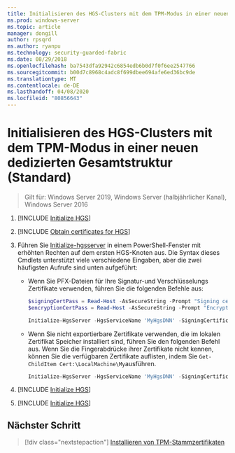 ```yaml
---
title: Initialisieren des HGS-Clusters mit dem TPM-Modus in einer neuen dedizierten Gesamtstruktur (Standard)
ms.prod: windows-server
ms.topic: article
manager: dongill
author: rpsqrd
ms.author: ryanpu
ms.technology: security-guarded-fabric
ms.date: 08/29/2018
ms.openlocfilehash: ba7543dfa92942c6854edb6b0d7f0f6ee2547766
ms.sourcegitcommit: b00d7c8968c4adc8f699dbee694afe6ed36bc9de
ms.translationtype: MT
ms.contentlocale: de-DE
ms.lasthandoff: 04/08/2020
ms.locfileid: "80856643"
---
```

# <a name="initialize-the-hgs-cluster-using-tpm-mode-in-a-new-dedicated-forest-default"></a>Initialisieren des HGS-Clusters mit dem TPM-Modus in einer neuen dedizierten Gesamtstruktur (Standard)

>Gilt für: Windows Server 2019, Windows Server (halbjährlicher Kanal), Windows Server 2016

1.  [!INCLUDE [Initialize HGS](../../../includes/guarded-fabric-initialize-hgs-default-step-one.md)]

2.  [!INCLUDE [Obtain certificates for HGS](../../../includes/guarded-fabric-initialize-hgs-default-step-two.md)]

3.  Führen Sie [Initialize-hgsserver](https://technet.microsoft.com/library/mt652185.aspx) in einem PowerShell-Fenster mit erhöhten Rechten auf dem ersten HGS-Knoten aus. Die Syntax dieses Cmdlets unterstützt viele verschiedene Eingaben, aber die zwei häufigsten Aufrufe sind unten aufgeführt:

    -   Wenn Sie PFX-Dateien für Ihre Signatur-und Verschlüsselungs Zertifikate verwenden, führen Sie die folgenden Befehle aus:

        ```powershell
        $signingCertPass = Read-Host -AsSecureString -Prompt "Signing certificate password"
        $encryptionCertPass = Read-Host -AsSecureString -Prompt "Encryption certificate password"

        Initialize-HgsServer -HgsServiceName 'MyHgsDNN' -SigningCertificatePath '.\signCert.pfx' -SigningCertificatePassword $signingCertPass -EncryptionCertificatePath '.\encCert.pfx' -EncryptionCertificatePassword $encryptionCertPass -TrustTpm
        ```

    -   Wenn Sie nicht exportierbare Zertifikate verwenden, die im lokalen Zertifikat Speicher installiert sind, führen Sie den folgenden Befehl aus. Wenn Sie die Fingerabdrücke ihrer Zertifikate nicht kennen, können Sie die verfügbaren Zertifikate auflisten, indem Sie `Get-ChildItem Cert:\LocalMachine\My`ausführen.

        ```powershell
        Initialize-HgsServer -HgsServiceName 'MyHgsDNN' -SigningCertificateThumbprint '1A2B3C4D5E6F...' -EncryptionCertificateThumbprint '0F9E8D7C6B5A...' -TrustTpm
        ```

4.  [!INCLUDE [Initialize HGS](../../../includes/guarded-fabric-initialize-hgs-default-step-four.md)]

5.  [!INCLUDE [Initialize HGS](../../../includes/guarded-fabric-initialize-hgs-default-step-five.md)]

## <a name="next-step"></a>Nächster Schritt

> [!div class="nextstepaction"]
> [Installieren von TPM-Stammzertifikaten](guarded-fabric-install-trusted-tpm-root-certificates.md)
  